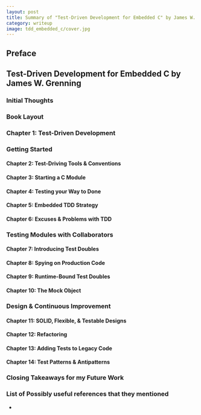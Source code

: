 ```yaml
---
layout: post
title: Summary of "Test-Driven Development for Embedded C" by James W. Grenning
category: writeup
image: tdd_embedded_c/cover.jpg
---
```


## Preface

## Test-Driven Development for Embedded C by James W. Grenning

### Initial Thoughts

### Book Layout

### Chapter 1: Test-Driven Development

### Getting Started

#### Chapter 2: Test-Driving Tools & Conventions

#### Chapter 3: Starting a C Module

#### Chapter 4: Testing your Way to Done

#### Chapter 5: Embedded TDD Strategy

#### Chapter 6: Excuses & Problems with TDD

### Testing Modules with Collaborators

#### Chapter 7: Introducing Test Doubles

#### Chapter 8: Spying on Production Code

#### Chapter 9: Runtime-Bound Test Doubles

#### Chapter 10: The Mock Object

### Design & Continuous Improvement

#### Chapter 11: SOLID, Flexible, & Testable Designs

#### Chapter 12: Refactoring

#### Chapter 13: Adding Tests to Legacy Code

#### Chapter 14: Test Patterns & Antipatterns

### Closing Takeaways for my Future Work

### List of Possibly useful references that they mentioned

* []()
